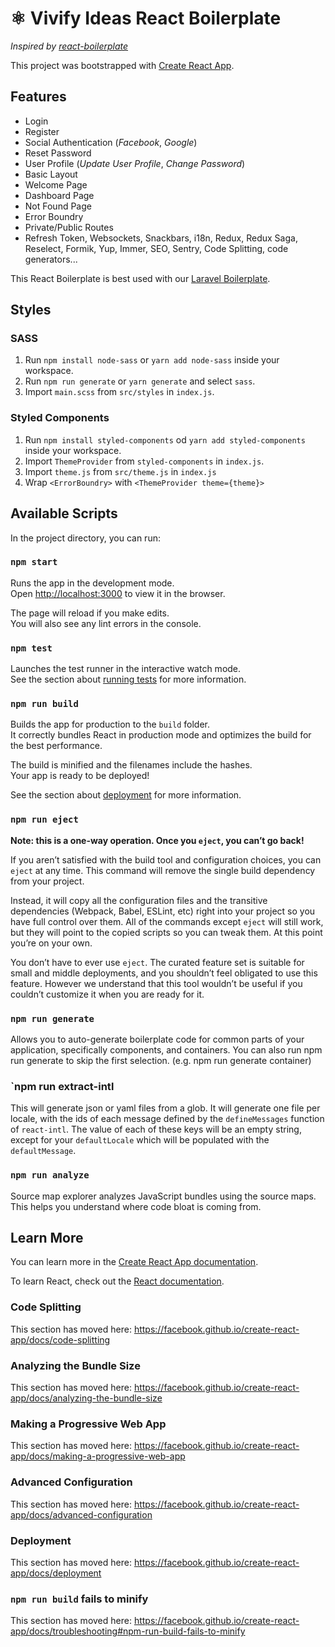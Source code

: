 # ⚛️ Vivify Ideas React Boilerplate

_Inspired by [react-boilerplate](https://github.com/react-boilerplate/react-boilerplate)_

This project was bootstrapped with [Create React App](https://github.com/facebook/create-react-app).

## Features

- Login
- Register
- Social Authentication (_Facebook_, _Google_)
- Reset Password
- User Profile (_Update User Profile_, _Change Password_)
- Basic Layout
- Welcome Page
- Dashboard Page
- Not Found Page
- Error Boundry
- Private/Public Routes
- Refresh Token, Websockets, Snackbars, i18n, Redux, Redux Saga, Reselect, Formik, Yup, Immer, SEO, Sentry, Code Splitting, code generators...

This React Boilerplate is best used with our [Laravel Boilerplate](https://github.com/Vivify-Ideas/laravel-boilerplate).

## Styles

### SASS

1. Run `npm install node-sass` or `yarn add node-sass` inside your workspace.
2. Run `npm run generate` or `yarn generate` and select `sass`.
3. Import `main.scss` from `src/styles` in `index.js`.

### Styled Components

1. Run `npm install styled-components` od `yarn add styled-components` inside your workspace.
2. Import `ThemeProvider` from `styled-components` in `index.js`.
3. Import `theme.js` from `src/theme.js` in `index.js`
4. Wrap `<ErrorBoundry>` with `<ThemeProvider theme={theme}>`

## Available Scripts

In the project directory, you can run:

### `npm start`

Runs the app in the development mode.<br>
Open [http://localhost:3000](http://localhost:3000) to view it in the browser.

The page will reload if you make edits.<br>
You will also see any lint errors in the console.

### `npm test`

Launches the test runner in the interactive watch mode.<br>
See the section about [running tests](https://facebook.github.io/create-react-app/docs/running-tests) for more information.

### `npm run build`

Builds the app for production to the `build` folder.<br>
It correctly bundles React in production mode and optimizes the build for the best performance.

The build is minified and the filenames include the hashes.<br>
Your app is ready to be deployed!

See the section about [deployment](https://facebook.github.io/create-react-app/docs/deployment) for more information.

### `npm run eject`

**Note: this is a one-way operation. Once you `eject`, you can’t go back!**

If you aren’t satisfied with the build tool and configuration choices, you can `eject` at any time. This command will remove the single build dependency from your project.

Instead, it will copy all the configuration files and the transitive dependencies (Webpack, Babel, ESLint, etc) right into your project so you have full control over them. All of the commands except `eject` will still work, but they will point to the copied scripts so you can tweak them. At this point you’re on your own.

You don’t have to ever use `eject`. The curated feature set is suitable for small and middle deployments, and you shouldn’t feel obligated to use this feature. However we understand that this tool wouldn’t be useful if you couldn’t customize it when you are ready for it.

### `npm run generate`

Allows you to auto-generate boilerplate code for common parts of your application, specifically components, and containers. You can also run npm run generate <part> to skip the first selection. (e.g. npm run generate container)

### `npm run extract-intl

This will generate json or yaml files from a glob. It will generate one file per locale, with the ids of each message defined by the `defineMessages` function of `react-intl`. The value of each of these keys will be an empty string, except for your `defaultLocale` which will be populated with the `defaultMessage`.

### `npm run analyze`

Source map explorer analyzes JavaScript bundles using the source maps. This helps you understand where code bloat is coming from.

## Learn More

You can learn more in the [Create React App documentation](https://facebook.github.io/create-react-app/docs/getting-started).

To learn React, check out the [React documentation](https://reactjs.org/).

### Code Splitting

This section has moved here: https://facebook.github.io/create-react-app/docs/code-splitting

### Analyzing the Bundle Size

This section has moved here: https://facebook.github.io/create-react-app/docs/analyzing-the-bundle-size

### Making a Progressive Web App

This section has moved here: https://facebook.github.io/create-react-app/docs/making-a-progressive-web-app

### Advanced Configuration

This section has moved here: https://facebook.github.io/create-react-app/docs/advanced-configuration

### Deployment

This section has moved here: https://facebook.github.io/create-react-app/docs/deployment

### `npm run build` fails to minify

This section has moved here: https://facebook.github.io/create-react-app/docs/troubleshooting#npm-run-build-fails-to-minify
